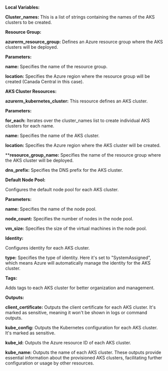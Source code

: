 **Local Variables:**

**Cluster_names:**
This is a list of strings containing the names of the AKS clusters to be created.

**Resource Group:**

**azurerm_resource_group:** Defines an Azure resource group where the AKS clusters will be deployed.

**Parameters:**

**name:** Specifies the name of the resource group.

**location:** Specifies the Azure region where the resource group will be created (Canada Central in this case).

**AKS Cluster Resources:**

**azurerm_kubernetes_cluster:** This resource defines an AKS cluster.

**Parameters:**

**for_each:** Iterates over the cluster_names list to create individual AKS clusters for each name.

**name:** Specifies the name of the AKS cluster.

**location:** Specifies the Azure region where the AKS cluster will be created.

****resource_group_name:** Specifies the name of the resource group where the AKS cluster will be deployed.

**dns_prefix:** Specifies the DNS prefix for the AKS cluster.

**Default Node Pool:**

Configures the default node pool for each AKS cluster.

**Parameters:**

**name:** Specifies the name of the node pool.

**node_count:** Specifies the number of nodes in the node pool.

**vm_size:** Specifies the size of the virtual machines in the node pool.

**Identity:**

Configures identity for each AKS cluster.

**type:** Specifies the type of identity. Here it's set to "SystemAssigned", which means Azure will automatically manage the identity for the AKS cluster.

**Tags:**

Adds tags to each AKS cluster for better organization and management.

**Outputs:**

**client_certificate:** Outputs the client certificate for each AKS cluster. It's marked as sensitive, meaning it won't be shown in logs or command outputs.

**kube_config:** Outputs the Kubernetes configuration for each AKS cluster. It's marked as sensitive.

**kube_id:** Outputs the Azure resource ID of each AKS cluster.

**kube_name:** Outputs the name of each AKS cluster.
These outputs provide essential information about the provisioned AKS clusters, facilitating further configuration or usage by other resources.
